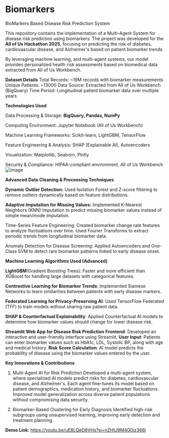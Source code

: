 # Biomarkers
BioMarkers Based Disease Risk Prediction System

This repository contains the implementation of a Multi-Agent System for disease risk prediction using biomarkers. The project was developed for the **All of Us Hackathon 2025**, focusing on predicting the risk of diabetes, cardiovascular disease, and Alzheimer's based on patient biomarker trends.

By leveraging machine learning, and multi-agent systems, our model provides personalized health risk assessments based on biomedical data extracted from All of Us Workbench.

**Dataset Details**
Total Records: ~19M  records with biomarker measurements
Unique Patients: ~13000
Data Source: Extracted from All of Us Workbench (BigQuery)
Time Period: Longitudinal patient biomarker data over multiple years

**Technologies Used**

Data Processing & Storage: **BigQuery, Pandas, NumPy**

Computing Environment: Jupyter Notebook (All of Us Workbench)

Machine Learning Frameworks: Scikit-learn, LightGBM, TensorFlow

Feature Engineering & Analysis: SHAP (Explainable AI), Autoencoders

Visualization: Matplotlib, Seaborn, Plotly

Security & Compliance: HIPAA-compliant environment, All of Us Workbench
![image](https://github.com/user-attachments/assets/6d0fbe38-5961-4152-af16-4d909895b13c)



**Advanced Data Cleaning & Processing Techniques**

**Dynamic Outlier Detection:**
Used Isolation Forest and Z-score filtering to remove outliers dynamically based on feature distributions.

**Adaptive Imputation for Missing Values:**
Implemented K-Nearest Neighbors (KNN) Imputation to predict missing biomarker values instead of simple mean/mode imputation.

Time-Series Feature Engineering:
Created biomarker change rate features to analyze fluctuations over time.
Used Fourier Transforms to extract periodic trends from longitudinal biomarker data.

Anomaly Detection for Disease Screening:
Applied Autoencoders and One-Class SVM to detect rare biomarker patterns linked to early disease onset.


**Machine Learning Algorithms Used (Advanced)**

**LightGBM**(Gradient Boosting Trees): Faster and more efficient than XGBoost for handling large datasets with categorical features.

**Contrastive Learning for Biomarker Trends**: Implemented Siamese Networks to learn similarities between patients with early disease markers.

**Federated Learning for Privacy-Preserving AI**: Used TensorFlow Federated (TFF) to train models without sharing raw patient data.

**SHAP & Counterfactual Explainability**: Applied Counterfactual AI models to determine how biomarker values should change for lower disease risk.

**Streamlit Web App for Disease Risk Prediction**
**Frontend**: Developed an interactive and user-friendly interface using Streamlit.
**User Input**: Patients can enter biomarker values such as HbA1c, LDL, Systolic BP, along with age and medical history.
**Risk Score Calculation**: AI model predicts the probability of disease using the biomarker values entered by the user.

**Key Innovations & Contributions**

1. Multi-Agent AI for Risk Prediction
Developed a multi-agent system, where specialized AI models predict risks for diabetes, cardiovascular disease, and Alzheimer's.
Each agent fine-tunes its model based on patient demographics, medication history, and biomarker fluctuations.
Improved model generalization across diverse patient populations without compromising data security.

2. Biomarker-Based Clustering for Early Diagnosis
Identified high-risk subgroups using unsupervised learning, improving early detection and treatment planning.


**Demo Link**: 
https://youtu.be/uE8LQeD8VHs?si=nZHtJ9M4G0iz366i
